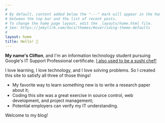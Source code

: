 ```yaml
---
#
# By default, content added below the "---" mark will appear in the home page
# between the top bar and the list of recent posts.
# To change the home page layout, edit the _layouts/home.html file.
# See: https://jekyllrb.com/docs/themes/#overriding-theme-defaults
#
layout: home
title: Hello! 👋
---
```


**My name's Clifton**, and I'm an information technology student pursuing Google's IT Support Professional certificate. [I also used to be a sushi chef!](/about.md)

I love learning, I love technology, and I love solving problems. So I created this site to satisfy all three of those things!
- My favorite way to learn something new is to write a research paper about it;
- Coding this site was a great exercise in source control, web development, and project management;
- Potential employers can verify my IT understanding.

Welcome to my blog!
